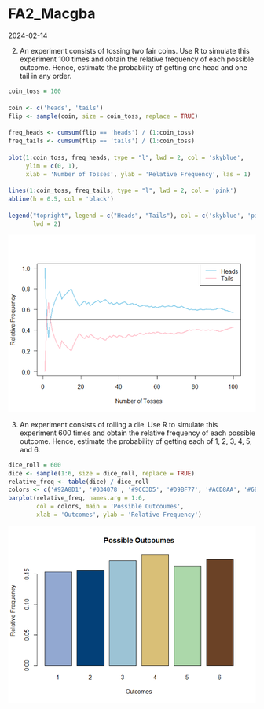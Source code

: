 FA2_Macgba
================
2024-02-14

2)  An experiment consists of tossing two fair coins. Use R to simulate
    this experiment 100 times and obtain the relative frequency of each
    possible outcome. Hence, estimate the probability of getting one
    head and one tail in any order.

``` r
coin_toss = 100

coin <- c('heads', 'tails')
flip <- sample(coin, size = coin_toss, replace = TRUE)

freq_heads <- cumsum(flip == 'heads') / (1:coin_toss)
freq_tails <- cumsum(flip == 'tails') / (1:coin_toss)

plot(1:coin_toss, freq_heads, type = "l", lwd = 2, col = 'skyblue', 
     ylim = c(0, 1),
     xlab = 'Number of Tosses', ylab = 'Relative Frequency', las = 1)

lines(1:coin_toss, freq_tails, type = "l", lwd = 2, col = 'pink')
abline(h = 0.5, col = 'black')

legend("topright", legend = c("Heads", "Tails"), col = c('skyblue', 'pink'), 
       lwd = 2)
```

![](MACAGBA,-JAN-EDWARD-F-FA2_files/figure-gfm/coin%20toss-1.png)<!-- -->

3)  An experiment consists of rolling a die. Use R to simulate this
    experiment 600 times and obtain the relative frequency of each
    possible outcome. Hence, estimate the probability of getting each of
    1, 2, 3, 4, 5, and 6.

``` r
dice_roll = 600
dice <- sample(1:6, size = dice_roll, replace = TRUE)
relative_freq <- table(dice) / dice_roll
colors <- c('#92A8D1', '#034078', '#9CC3D5', '#D9BF77', '#ACD8AA', '#6B4226')
barplot(relative_freq, names.arg = 1:6,
        col = colors, main = 'Possible Outcoumes',
        xlab = 'Outcomes', ylab = 'Relative Frequency')
```

![](MACAGBA,-JAN-EDWARD-F-FA2_files/figure-gfm/dice%20roll-1.png)<!-- -->
